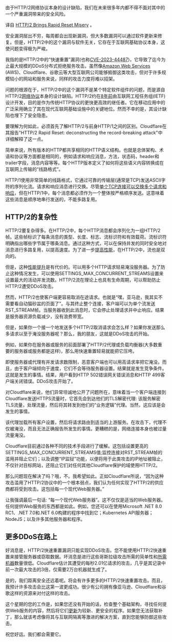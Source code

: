 <!-- 
# HTTP/2 带来快速重置的痛苦
https://cdn.thenewstack.io/media/2023/10/42705762-action-16892_1280-1024x682.jpg

 -->

由于HTTP/2网络协议本身的设计缺陷，我们在未来很多年内都不得不面对其中的一个严重漏洞带来的安全风险。

译自 [HTTP/2 Brings Rapid Reset Misery](https://thenewstack.io/http-2-brings-rapid-reset-misery/) 。

安全漏洞层出不穷，每周都会出现新漏洞，但大多数漏洞可以通过软件更新来修复。但是，HTTP/2中的这个漏洞与软件无关，它存在于互联网基础协议本身，这使问题变得极为严峻。

我指的是HTTP/2中的“快速重置”漏洞(也称[CVE-2023-44487](https://www.cloudflare.com/h2))，它导致了迄今为止最大规模的DDoS分布式拒绝服务攻击。虽然像[Amazon Web Services](https://aws.amazon.com/?utm_content=inline-mention) (AWS)、Cloudflare、谷歌云等大型互联网公司能够抵御这类攻击，但对于许多规模较小的网站和服务来说，同样的攻击力度将难以招架。

问题的根源在于，HTTP/2中的这个漏洞不是某个特定软件组件的问题，而是源自HTTP/2[网络协议](https://thenewstack.io/oracle-open-sources-a-network-protocol-for-machine-learning-models-graphpipe/)本身的设计缺陷。HTTP/2约在[8年前](https://thenewstack.io/take-advantage-http2-speed-web-sites-apps/)由互联网工程任务组(IETF)设计开发，目的是作为传统HTTP协议的更快更高效的继任者。它在移动应用中的广泛采用确立了其在现代互联网基础设施中的关键地位。然而不幸的是，其设计缺陷也埋下了安全隐患。

要理解为何如此，必须首先了解HTTP/2与前身HTTP/1之间的区别。Cloudflare在其报告"HTTP/2 Rapid Reset: deconstructing the record-breaking attack"中详细解释了这一点。

简单来说，所有版本的HTTP都共享相同的HTTP语义结构。也就是总体架构、术语和协议等方面都是相同的，例如请求和响应消息，方法，状态码，header和trailer字段，消息内容等等。每个HTTP版本定义了如何将这些语义内容转换成在互联网上传输的“线路格式”。

HTTP/1使用非常简单的线路格式，它通过可靠的传输层(通常是TCP)发送ASCII字符的序列化流。请求和响应消息进行交换。尽管[单个TCP连接可以交换多个请求和响应](https://thenewstack.io/nvm-manage-multiple-versions-of-node-js-on-a-single-system/)，但在HTTP/1中，每个消息都必须作为一个整体按严格顺序发送。这意味着这些消息是顺序地串行发送的，不能多路复用。

## HTTP/2的复杂性

HTTP/2要复杂得多。在HTTP/2中，每个HTTP消息都会序列化为一组HTTP/2帧。这些帧标识了每条消息的类型、长度、标志、流标识符和有效载荷。流标识符明确指出哪些字节属于哪条消息。通过这种方式，可以在保持并发的同时安全地对消息进行多路复用，以提高速度。为了进一步[提高性能](https://thenewstack.io/neo4j-5-hits-ga-with-major-performance-scalability-improvements/)，在HTTP/2中，流也是双向的。

但是，这种[性能提升](https://thenewstack.io/how-to-boost-mastodon-server-performance-with-redis/)是有代价的。可以用多个HTTP请求轻易淹没服务器。为了防止这种情况发生，可以使用SETTINGS_MAX_CONCURRENT_STREAMS设置来设置最大的活动并发流数。HTTP/2流在理论上也具有生命周期，可以帮助防止HTTP/2遭受DDoS攻击。

然而，HTTP/2也使客户端更容易取消在途请求。也就是“嘿，亚马逊，我其实不需要看自动猫砂盆的页面了”。与其终止整个连接，客户端可以为单个流发送RST_STREAM帧。当服务器收到此消息时，它会停止处理请求并中止响应。结果是服务器资源负载减少，没有浪费带宽。

但是，如果你一个接一个地发送多个HTTP/2取消请求会怎么样？如果你发送那么多请求以至于淹没服务器呢？那么，我的朋友，这就是DDoS攻击的开始。

例如，如果你在服务器或服务的前面部署了HTTP/2代理或负载均衡器(大多数重要的服务器或服务都是这样)，那么用快速重置轻易就能把它压垮。

即使服务器或代理有并发请求数限制，恶意客户端也可以用高请求率把它淹没。而且，由于客户端倾向于速度，它们不会等待服务器设置。结果就是发生竞争条件。这就是发生的事情。结果，用户看到HTTP 502错误网关错误消息和HTTP 499客户端关闭错误。DDoS攻击开始了。

对Cloudflare来说，他们异常坦诚地公开了问题所在，意味着当一个客户端连接到Cloudflare发送HTTPS流量时，它首先会到达他们的TLS解密代理: 该服务解密TLS流量，处理流量，然后将其转发到他们的“业务逻辑”代理。当然，这应该是会发生的事情。

该代理加载所有客户设置，然后将请求路由到适当的上游服务。在攻击下，代理不仅被淹没，而且无法正确报告所发生的事情。更糟糕的是，网络连接本身也被过量流量淹没。

Cloudflare目前通过各种不同的技术手段进行了缓解。这包括设置更高的SETTINGS_MAX_CONCURRENT_STREAMS值;监控连接对RST_STREAM帧的滥用并阻止它们；以及调整“IP监狱”功能，以便将用于此类攻击的IP地址被阻止，不仅针对目标网站，还阻止它们对任何其他Cloudflare保护的域使用HTTP/2。

那么问题现在解决了吗？哦，不。我希望如此。正如Cloudflare所说，“因为这种攻击滥用了HTTP/2协议中的一个根本弱点，我们认为任何实现了HTTP/2的供应商都将受到攻击。这包括每一个现代Web服务器。”

让我强调最后一句话: “每一个现代Web服务器”。这不仅仅是适当的Web服务器。任何提供Web服务的东西都是如此。例如，您还可以在使用Microsoft .NET 8.0 RC1、.NET 7.0和.NET 6.0构建的程序中找到它；Kubernetes API服务器；NodeJS；以及许多其他服务器和程序。

## 更多DDoS在路上

好消息是，HTTP/2快速重置漏洞只能实现DDoS攻击。您不能使用HTTP/2快速重置来接管服务器或窃取数据。坏消息是进行这些哥斯拉级攻击所需的简单性和[所需机器](https://thenewstack.io/how-machine-learning-pipelines-work-and-what-needs-improving/)数量很低。Cloudflare估计其遭受的每秒2.01亿请求的攻击，几乎是其记录中前一次最大攻击的3倍，仅需要2万台机器就生成了。

是的，我们距离安全还远着呢。将会有许多更多的HTTP/2快速重置攻击。而且，我预计许多攻击会比这第一波更成功。很少有公司拥有像亚马逊、Cloudflare和谷歌这样的资源来对付这样的攻击。

这个星期的您的工作是，如果您还没有开始的话，检查整个基础架构，寻找任何提供Web服务的内容，然后将它们[更新](https://thenewstack.io/linkerd-service-mesh-update-addresses-more-demanding-user-base/)为较新、更安全的程序。如果您无法获取补丁，那么就该考虑像将其与互联网隔离等激进的解决方案，直到您能够防御这些攻击。

祝您好运。我们都会需要它。